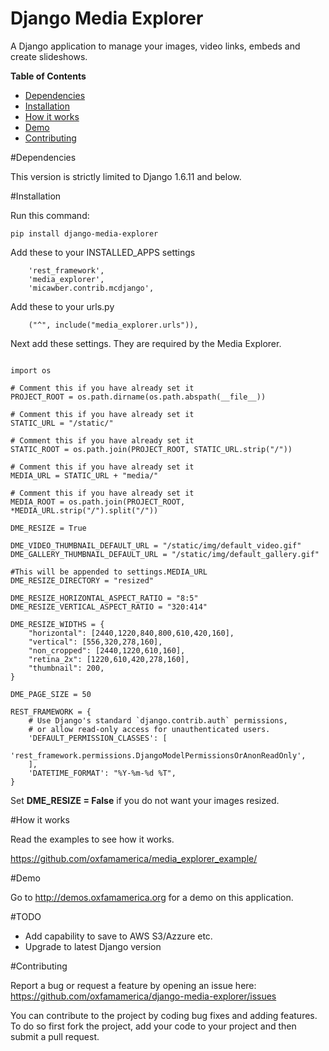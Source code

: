 # Django Media Explorer

A Django application to manage your images, video links, embeds and create slideshows.

**Table of Contents**

- [Dependencies](#dependencies)
- [Installation](#installation)
- [How it works](#how-it-works)
- [Demo](#demo)
- [Contributing](#contributing)
    
#Dependencies

This version is strictly limited to Django 1.6.11 and below.

#Installation

Run this command:

```
pip install django-media-explorer
```

Add these to your INSTALLED_APPS settings

```
    'rest_framework',
    'media_explorer',
    'micawber.contrib.mcdjango',
```

Add these to your urls.py

```
    ("^", include("media_explorer.urls")),
```

Next add these settings. They are required by the Media Explorer.

```

import os

# Comment this if you have already set it
PROJECT_ROOT = os.path.dirname(os.path.abspath(__file__))

# Comment this if you have already set it
STATIC_URL = "/static/"

# Comment this if you have already set it
STATIC_ROOT = os.path.join(PROJECT_ROOT, STATIC_URL.strip("/"))

# Comment this if you have already set it
MEDIA_URL = STATIC_URL + "media/"

# Comment this if you have already set it
MEDIA_ROOT = os.path.join(PROJECT_ROOT, *MEDIA_URL.strip("/").split("/"))

DME_RESIZE = True

DME_VIDEO_THUMBNAIL_DEFAULT_URL = "/static/img/default_video.gif"
DME_GALLERY_THUMBNAIL_DEFAULT_URL = "/static/img/default_gallery.gif"

#This will be appended to settings.MEDIA_URL
DME_RESIZE_DIRECTORY = "resized"

DME_RESIZE_HORIZONTAL_ASPECT_RATIO = "8:5"
DME_RESIZE_VERTICAL_ASPECT_RATIO = "320:414"

DME_RESIZE_WIDTHS = {
    "horizontal": [2440,1220,840,800,610,420,160],
    "vertical": [556,320,278,160],
    "non_cropped": [2440,1220,610,160],
    "retina_2x": [1220,610,420,278,160],
    "thumbnail": 200,
}

DME_PAGE_SIZE = 50

REST_FRAMEWORK = {
    # Use Django's standard `django.contrib.auth` permissions,
    # or allow read-only access for unauthenticated users.
    'DEFAULT_PERMISSION_CLASSES': [
        'rest_framework.permissions.DjangoModelPermissionsOrAnonReadOnly',
    ],
    'DATETIME_FORMAT': "%Y-%m-%d %T",
}

```

Set **DME_RESIZE = False** if you do not want your images resized. 

#How it works

Read the examples to see how it works. 

https://github.com/oxfamamerica/media_explorer_example/

#Demo

Go to http://demos.oxfamamerica.org for a demo on this application.

#TODO
- Add capability to save to AWS S3/Azzure etc.
- Upgrade to latest Django version

#Contributing

Report a bug or request a feature by opening an issue here:
https://github.com/oxfamamerica/django-media-explorer/issues


You can contribute to the project by coding bug fixes and adding features. To do so first fork the project, add your code to your project and then submit a pull request.

